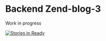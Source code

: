 Backend Zend-blog-3
===================

Work in progress

[![Stories in Ready](https://badge.waffle.io/morontt/zend-blog-3-backend.svg?label=ready&title=Ready)](http://waffle.io/morontt/zend-blog-3-backend)
